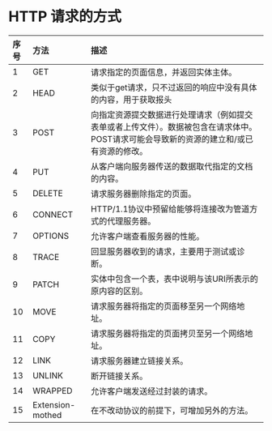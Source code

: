 # HTTP 请求的方式

| 序号 | 方法             | 描述                                                         |
| :--- | :--------------- | :----------------------------------------------------------- |
| 1    | GET              | 请求指定的页面信息，并返回实体主体。                         |
| 2    | HEAD             | 类似于get请求，只不过返回的响应中没有具体的内容，用于获取报头 |
| 3    | POST             | 向指定资源提交数据进行处理请求（例如提交表单或者上传文件）。数据被包含在请求体中。POST请求可能会导致新的资源的建立和/或已有资源的修改。 |
| 4    | PUT              | 从客户端向服务器传送的数据取代指定的文档的内容。             |
| 5    | DELETE           | 请求服务器删除指定的页面。                                   |
| 6    | CONNECT          | HTTP/1.1协议中预留给能够将连接改为管道方式的代理服务器。     |
| 7    | OPTIONS          | 允许客户端查看服务器的性能。                                 |
| 8    | TRACE            | 回显服务器收到的请求，主要用于测试或诊断。                   |
| 9    | PATCH            | 实体中包含一个表，表中说明与该URI所表示的原内容的区别。      |
| 10   | MOVE             | 请求服务器将指定的页面移至另一个网络地址。                   |
| 11   | COPY             | 请求服务器将指定的页面拷贝至另一个网络地址。                 |
| 12   | LINK             | 请求服务器建立链接关系。                                     |
| 13   | UNLINK           | 断开链接关系。                                               |
| 14   | WRAPPED          | 允许客户端发送经过封装的请求。                               |
| 15   | Extension-mothed | 在不改动协议的前提下，可增加另外的方法。                     |